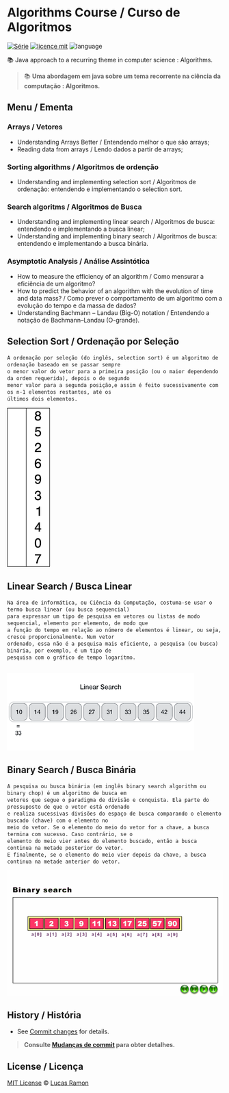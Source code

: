# Algorithms Course / Curso de Algoritmos
[![Série](https://img.shields.io/badge/lramon2001-Algorithms-orange)](https://github.com/lramon2001/EstruturaDeDadosEalgoritmos)
[![licence mit](https://img.shields.io/badge/licence-MIT-blue.svg)](https://github.com/lramon2001/EstruturaDeDadosEalgoritmos/blob/main/LICENSE)
![language](https://img.shields.io/badge/java-only-yellow)

:books: Java approach to a recurring theme in computer science : Algorithms. 
> :books: **Uma abordagem em java sobre um tema recorrente na ciência da computação : Algoritmos.**

## Menu / Ementa
### Arrays / Vetores
- Understanding Arrays Better / Entendendo melhor o que são arrays;
- Reading data from arrays / Lendo dados a partir de arrays;
###  Sorting algorithms / Algoritmos de ordenção
- Understanding and implementing selection sort / Algoritmos de ordenação: entendendo e implementando o selection sort.
### Search algoritms / Algoritmos de Busca
- Understanding and implementing linear search / Algoritmos de busca: entendendo e implementando a busca linear;
- Understanding and implementing binary search / Algoritmos de busca: entendendo e implementando a busca binária.
### Asymptotic Analysis / Análise Assintótica
- How to measure the efficiency of an algorithm / Como mensurar a eficiência de um algoritmo?
- How to predict the behavior of an algorithm with the evolution of time and data mass? / Como prever o comportamento de um algoritmo com a evolução do tempo e da massa de dados?
- Understanding Bachmann – Landau (Big-O) notation / Entendendo a notação de Bachmann–Landau (O-grande).
## Selection Sort / Ordenação por Seleção
```
A ordenação por seleção (do inglês, selection sort) é um algoritmo de ordenação baseado em se passar sempre
o menor valor do vetor para a primeira posição (ou o maior dependendo da ordem requerida), depois o de segundo
menor valor para a segunda posição,e assim é feito sucessivamente com os n-1 elementos restantes, até os 
últimos dois elementos.
```
![Selection Sort](https://github.com/lramon2001/Algoritmos/blob/main/Selection-Sort-Animation.gif)
## Linear Search / Busca Linear
```
Na área de informática, ou Ciência da Computação, costuma-se usar o termo busca linear (ou busca sequencial)
para expressar um tipo de pesquisa em vetores ou listas de modo sequencial, elemento por elemento, de modo que 
a função do tempo em relação ao número de elementos é linear, ou seja, cresce proporcionalmente. Num vetor 
ordenado, essa não é a pesquisa mais eficiente, a pesquisa (ou busca) binária, por exemplo, é um tipo de 
pesquisa com o gráfico de tempo logarítmo.


```
![Linear Search](https://github.com/lramon2001/Algoritmos/blob/main/linear_search.gif)
## Binary Search / Busca Binária
```
A pesquisa ou busca binária (em inglês binary search algorithm ou binary chop) é um algoritmo de busca em 
vetores que segue o paradigma de divisão e conquista. Ela parte do pressuposto de que o vetor está ordenado 
e realiza sucessivas divisões do espaço de busca comparando o elemento buscado (chave) com o elemento no 
meio do vetor. Se o elemento do meio do vetor for a chave, a busca termina com sucesso. Caso contrário, se o 
elemento do meio vier antes do elemento buscado, então a busca continua na metade posterior do vetor. 
E finalmente, se o elemento do meio vier depois da chave, a busca continua na metade anterior do vetor.

```
![Binary Search](https://github.com/lramon2001/Algoritmos/blob/main/binary-search.gif)
## History / História
- See [Commit changes](https://github.com/lramon2001/Algoritmos/pulse) for details.

> **Consulte [Mudanças de commit](https://github.com/lramon2001/Algoritmos/pulse) para obter detalhes.**

## License / Licença

[MIT License](https://github.com/lramon2001/INMTE/blob/main/LICENSE) © [Lucas Ramon](https://github.com/lramon2001)

